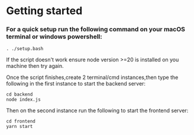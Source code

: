 # Getting started

### For a quick setup run the following command on your macOS terminal or windows powershell:

```
. ./setup.bash
```

If the script doesn't work ensure node version >=20 is installed on you machine then try again.

Once the script finishes,create 2 terminal/cmd instances,then type the following in the first instance to start the backend server:

```
cd backend
node index.js
```

Then on the second instance run the following to start the frontend server:

```
cd frontend
yarn start
```
